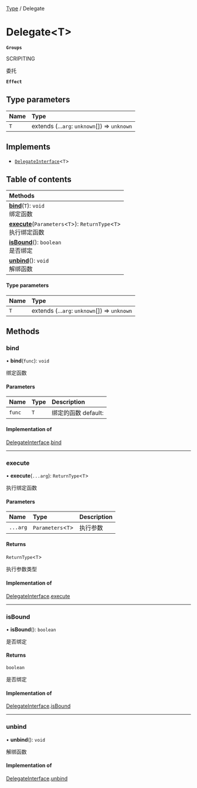 [Type](../modules/Type.Type.md) / Delegate

# Delegate<T\> <Badge type="tip" text="Class" /> <Score text="Delegate<T\>" />

**`Groups`**

SCRIPITING

委托

**`Effect`**


## Type parameters

| Name | Type |
| :------ | :------ |
| `T` | extends (...`arg`: `unknown`[]) => `unknown` |

## Implements

- [`DelegateInterface`](../interfaces/Type.DelegateInterface.md)<`T`\>

## Table of contents

| Methods |
| :-----|
| **[bind](Type.Delegate.md#bind)**(`T`): `void` <br> 绑定函数|
| **[execute](Type.Delegate.md#execute)**(`Parameters`<`T`\>): `ReturnType`<`T`\> <br> 执行绑定函数|
| **[isBound](Type.Delegate.md#isbound)**(): `boolean` <br> 是否绑定|
| **[unbind](Type.Delegate.md#unbind)**(): `void` <br> 解绑函数|

#### Type parameters

| Name | Type |
| :------ | :------ |
| `T` | extends (...`arg`: `unknown`[]) => `unknown` |

## Methods

### bind <Score text="bind" /> 

• **bind**(`func`): `void` <Badge type="tip" text="other" />

绑定函数


#### Parameters

| Name | Type | Description |
| :------ | :------ | :------ |
| `func` | `T` |  绑定的函数 default: |


#### Implementation of

[DelegateInterface](../interfaces/Type.DelegateInterface.md).[bind](../interfaces/Type.DelegateInterface.md#bind)

___

### execute <Score text="execute" /> 

• **execute**(`...arg`): `ReturnType`<`T`\> <Badge type="tip" text="other" />

执行绑定函数


#### Parameters

| Name | Type | Description |
| :------ | :------ | :------ |
| `...arg` | `Parameters`<`T`\> |  执行参数 |

#### Returns

`ReturnType`<`T`\>

执行参数类型

#### Implementation of

[DelegateInterface](../interfaces/Type.DelegateInterface.md).[execute](../interfaces/Type.DelegateInterface.md#execute)

___

### isBound <Score text="isBound" /> 

• **isBound**(): `boolean` <Badge type="tip" text="other" />

是否绑定


#### Returns

`boolean`

是否绑定

#### Implementation of

[DelegateInterface](../interfaces/Type.DelegateInterface.md).[isBound](../interfaces/Type.DelegateInterface.md#isbound)

___

### unbind <Score text="unbind" /> 

• **unbind**(): `void` <Badge type="tip" text="other" />

解绑函数



#### Implementation of

[DelegateInterface](../interfaces/Type.DelegateInterface.md).[unbind](../interfaces/Type.DelegateInterface.md#unbind)
